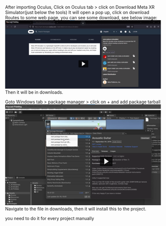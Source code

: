 After importing Oculus, Click on Oculus tab > click on Download Meta XR Simulator(just below the tools)
It will open a pop up, click on download
Routes to some web page, you can see some download, see below image:
![Alt text](image.png)
Then it will be in downloads.

Goto Windows tab > package manager > click on + and add package tarball
![Alt text](image-1.png)
Navigate to the file in downloads, then it will install this to the project.

you need to do it for every project manually